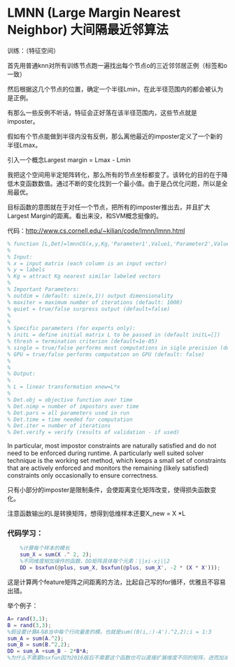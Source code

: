 # LMNN (Large Margin Nearest Neighbor) 大间隔最近邻算法

训练：（特征空间）

首先用普通knn对所有训练节点跑一遍找出每个节点o的三近邻邻居正例（标签和o一致）

然后根据这几个节点的位置，确定一个半径Lmin，在此半径范围内的都会被认为是正例。

有那么一些反例不听话，特征会正好落在该半径范围内，这些节点就是imposter。

假如有个节点能做到半径内没有反例，那么离他最近的imposter定义了一个新的半径Lmax。

引入一个概念Largest margin = Lmax - Lmin

我把这个空间用半定矩阵转化，那么所有的节点坐标都变了。该转化的目的在于降低木变函数数值。通过不断的变化找到一个最小值。由于是凸优化问题，所以是全局最优。

目标函数的意图就在于对任一个节点，把所有的imposter推出去，并且扩大Largest Margin的距离。看出来没，和SVM概念挺像的。

代码：http://www.cs.cornell.edu/~kilian/code/lmnn/lmnn.html

```matlab
% function [L,Det]=lmnnCG(x,y,Kg,'Parameter1',Value1,'Parameter2',Value2,...);
%
% Input:
% x = input matrix (each column is an input vector) 
% y = labels 
% Kg = attract Kg nearest similar labeled vectors 
% 
% Important Parameters:
% outdim = (default: size(x,1)) output dimensionality
% maxiter = maximum number of iterations (default: 1000)
% quiet = true/false surpress output (default=false)  
%
%
% Specific parameters (for experts only):
% initL = define initial matrix L to be passed in (default initL=[])
% thresh = termination criterion (default=1e-05)
% single = true/false performs most computations in sigle precision (default=true)
% GPU = true/false performs computation on GPU (default: false)
%
%
% Output:
%
% L = linear transformation xnew=L*x
%    
% Det.obj = objective function over time
% Det.nimp = number of impostors over time
% Det.pars = all parameters used in run
% Det.time = time needed for computation
% Det.iter = number of iterations
% Det.verify = verify (results of validation - if used) 
```

In particular, most impostor constraints are naturally satisfied and do not need to be enforced during runtime. A particularly well suited solver technique is the working set method, which keeps a small set of constraints that are actively enforced and monitors the remaining (likely satisfied) constraints only occasionally to ensure correctness.

只有小部分的imposter是限制条件，会使距离变化矩阵改变，使得损失函数变化。

注意函数输出的L是转换矩阵，想得到低维样本还要X_new = X \*L

### 代码学习：
```matlab
    %计算每个样本的模长
    sum_X = sum(X .^ 2, 2);
    %不同维度相加操作的函数，DD矩阵具体每个元素：||xi-xj||2
    DD = bsxfun(@plus, sum_X, bsxfun(@plus, sum_X', -2 * (X * X')));
```
这是计算两个feature矩阵之间距离的方法，比起自己写的for循环，优雅且不容易出错。

举个例子：
```matlab
A= rand(3,1);
B = rand(3,3);
%假设要计算A与B当中每个行向量差的模。也就是sum((B(i,:)-A').^2,2);i = 1:3
sum_A = sum(A.^2);
sum_B = sum(B.^2,2);
DD = sum_A +sum_B - 2*B*A;
%为什么不需要bsxfun因为2016版后不需要这个函数也可以直接扩展维度不同的矩阵，进而加减乘除
```
